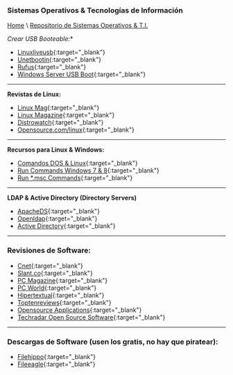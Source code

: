 
### Sistemas Operativos & Tecnologías de Información

[Home](https://profesantiago.github.io) \ [Repositorio de Sistemas Operativos & T.I.](https://github.com/ProfeSantiago/TI-OS)

**Crear USB Booteable*:**
- [Linuxliveusb](http://www.linuxliveusb.com/en/home){:target="_blank"}
- [Unetbootin](https://unetbootin.github.io/){:target="_blank"}
- [Rufus](https://rufus.ie/){:target="_blank"}
- [Windows Server USB Boot](https://docs.microsoft.com/en-us/windows-server-essentials/install/create-a-bootable-usb-flash-drive){:target="_blank"}

------------
**Revistas de Linux:**
- [Linux Mag](http://www.linux-mag.com/){:target="_blank"}
- [Linux Magazine](http://www.linux-magazine.com/){:target="_blank"}
- [Distrowatch](https://distrowatch.com/?language=ES){:target="_blank"}
- [Opensource.com/linux](https://opensource.com/tags/linux){:target="_blank"}

------------
**Recursos para Linux & Windows:**
- [Comandos DOS & Linux](https://access.redhat.com/documentation/en-US/Red_Hat_Enterprise_Linux/4/html/Step_by_Step_Guide/ap-doslinux.html){:target="_blank"}
- [Run Commands Windows 7 & 8](https://www.symantec.com/connect/articles/list-run-commands-windows-7-and-8){:target="_blank"}
- [Run *.msc Commands](http://www.auditiait.es/en/list-of-commands-msc/){:target="_blank"}

------------
**LDAP & Active Directory (Directory Servers)**
- [ApacheDS](http://directory.apache.org/apacheds/downloads.html){:target="_blank"}
- [Openldap](http://www.openldap.org/){:target="_blank"}
- [Active Directory](https://blogs.technet.microsoft.com/canitpro/2017/02/22/step-by-step-setting-up-active-directory-in-windows-server-2016/){:target="_blank"}
------------
### Revisiones de Software:
- [Cnet](https://www.cnet.com/topics/software/products){:target="_blank"}
- [Slant.co](https://www.slant.co/){:target="_blank"}
- [PC Magazine](https://www.pcmag.com/reviews/software){:target="_blank"}
- [PC World](https://www.pcworld.com/category/software/){:target="_blank"}
- [Hipertextual](https://hipertextual.com/software){:target="_blank"}
- [Toptenreviews](http://www.toptenreviews.com/software/){:target="_blank"}
- [Opensource Applications](https://opensource.com/resources/projects-and-applications){:target="_blank"}
- [Techradar Open Source Software](https://www.techradar.com/news/the-best-open-source-software){:target="_blank"}

------------
### Descargas de Software (usen los gratis, no hay que piratear):
- [Filehippo](https://filehippo.com/es/){:target="_blank"}
- [Fileeagle](https://www.fileeagle.com/){:target="_blank"}
